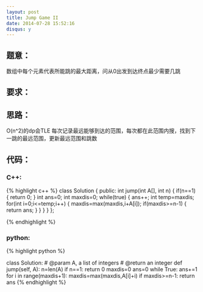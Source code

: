 ```yaml
---
layout: post
title: Jump Game II
date: 2014-07-28 15:52:16
disqus: y
---
```


## 题意：
数组中每个元素代表所能跳的最大距离，问从0出发到达终点最少需要几跳

## 要求：


## 思路：
O(n^2)的dp会TLE
每次记录最远能够到达的范围，每次都在此范围内搜，找到下一跳的最远范围，更新最远范围和跳数

## 代码：

### C++:

{% highlight c++ %}
class Solution {
public:
    int jump(int A[], int n) {
        if(n==1)
        {
            return 0;
        }
        int ans=0;
        int maxdis=0;
        while(true)
        {
            ans++;
            int temp=maxdis;
            for(int i=0;i<=temp;i++)
            {
                maxdis=max(maxdis,i+A[i]);
                if(maxdis>=n-1)
                {
                    return ans;
                }
            }
        }
    }
};


 {% endhighlight %}
### python:

{% highlight python %}

class Solution:
    # @param A, a list of integers
    # @return an integer
    def jump(self, A):
        n=len(A)
        if n==1:
            return 0
        maxdis=0
        ans=0
        while True:
            ans+=1
            for i in range(maxdis+1):
                maxdis=max(maxdis,A[i]+i)
                if maxdis>=n-1:
                    return ans
 {% endhighlight %}
